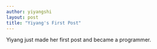```yaml
---
author: yiyangshi
layout: post
title: "Yiyang's First Post"
---
```


Yiyang just made her first post and became a programmer.
